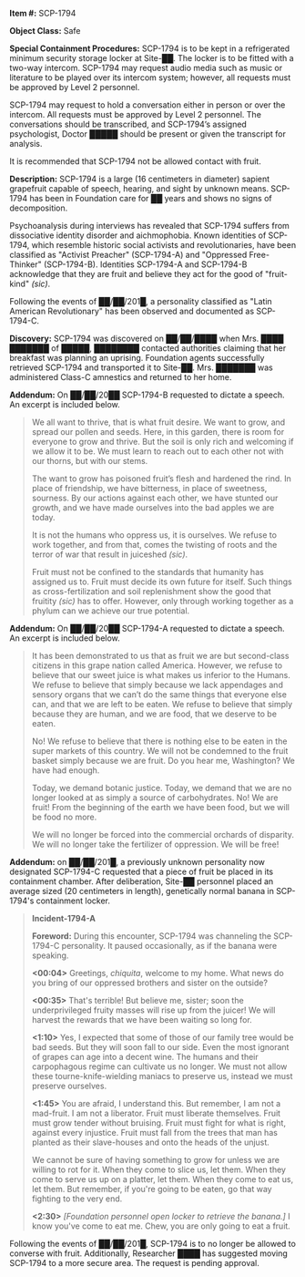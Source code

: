 **Item #:** SCP-1794

**Object Class:** Safe

**Special Containment Procedures:** SCP-1794 is to be kept in a refrigerated minimum security storage locker at Site-██. The locker is to be fitted with a two-way intercom. SCP-1794 may request audio media such as music or literature to be played over its intercom system; however, all requests must be approved by Level 2 personnel.

SCP-1794 may request to hold a conversation either in person or over the intercom. All requests must be approved by Level 2 personnel. The conversations should be transcribed, and SCP-1794’s assigned psychologist, Doctor █████ should be present or given the transcript for analysis.

It is recommended that SCP-1794 not be allowed contact with fruit.

**Description:** SCP-1794 is a large (16 centimeters in diameter) sapient grapefruit capable of speech, hearing, and sight by unknown means. SCP-1794 has been in Foundation care for ██ years and shows no signs of decomposition.

Psychoanalysis during interviews has revealed that SCP-1794 suffers from dissociative identity disorder and aichmophobia. Known identities of SCP-1794, which resemble historic social activists and revolutionaries, have been classified as "Activist Preacher" (SCP-1794-A) and "Oppressed Free-Thinker" (SCP-1794-B). Identities SCP-1794-A and SCP-1794-B acknowledge that they are fruit and believe they act for the good of "fruit-kind" _(sic)_.

Following the events of ██/██/201█, a personality classified as "Latin American Revolutionary" has been observed and documented as SCP-1794-C.

**Discovery:** SCP-1794 was discovered on ██/██/████ when Mrs. ████ ███████ of █████, ████████ contacted authorities claiming that her breakfast was planning an uprising. Foundation agents successfully retrieved SCP-1794 and transported it to Site-██. Mrs. ███████ was administered Class-C amnestics and returned to her home.

**Addendum:** On ██/██/20██ SCP-1794-B requested to dictate a speech. An excerpt is included below.

> We all want to thrive, that is what fruit desire. We want to grow, and spread our pollen and seeds. Here, in this garden, there is room for everyone to grow and thrive. But the soil is only rich and welcoming if we allow it to be. We must learn to reach out to each other not with our thorns, but with our stems.
> 
> The want to grow has poisoned fruit’s flesh and hardened the rind. In place of friendship, we have bitterness, in place of sweetness, sourness. By our actions against each other, we have stunted our growth, and we have made ourselves into the bad apples we are today.
> 
> It is not the humans who oppress us, it is ourselves. We refuse to work together, and from that, comes the twisting of roots and the terror of war that result in juiceshed _(sic)_.
> 
> Fruit must not be confined to the standards that humanity has assigned us to. Fruit must decide its own future for itself. Such things as cross-fertilization and soil replenishment show the good that fruitity _(sic)_ has to offer. However, only through working together as a phylum can we achieve our true potential.

**Addendum:** On ██/██/20██ SCP-1794-A requested to dictate a speech. An excerpt is included below.

> It has been demonstrated to us that as fruit we are but second-class citizens in this grape nation called America. However, we refuse to believe that our sweet juice is what makes us inferior to the Humans. We refuse to believe that simply because we lack appendages and sensory organs that we can’t do the same things that everyone else can, and that we are left to be eaten. We refuse to believe that simply because they are human, and we are food, that we deserve to be eaten.
> 
> No! We refuse to believe that there is nothing else to be eaten in the super markets of this country. We will not be condemned to the fruit basket simply because we are fruit. Do you hear me, Washington? We have had enough.
> 
> Today, we demand botanic justice. Today, we demand that we are no longer looked at as simply a source of carbohydrates. No! We are fruit! From the beginning of the earth we have been food, but we will be food no more.
> 
> We will no longer be forced into the commercial orchards of disparity. We will no longer take the fertilizer of oppression. We will be free!

**Addendum:** on ██/██/201█, a previously unknown personality now designated SCP-1794-C requested that a piece of fruit be placed in its containment chamber. After deliberation, Site-██ personnel placed an average sized (20 centimeters in length), genetically normal banana in SCP-1794's containment locker.

> **Incident-1794-A**
> 
> **Foreword:** During this encounter, SCP-1794 was channeling the SCP-1794-C personality. It paused occasionally, as if the banana were speaking.
> 
> **<00:04>** Greetings, _chiquita_, welcome to my home. What news do you bring of our oppressed brothers and sister on the outside?
> 
> **<00:35>** That's terrible! But believe me, sister; soon the underprivileged fruity masses will rise up from the juicer! We will harvest the rewards that we have been waiting so long for.
> 
> **<1:10>** Yes, I expected that some of those of our family tree would be bad seeds. But they will soon fall to our side. Even the most ignorant of grapes can age into a decent wine. The humans and their carpophagous regime can cultivate us no longer. We must not allow these tourne-knife-wielding maniacs to preserve us, instead we must preserve ourselves.
> 
> **<1:45>** You are afraid, I understand this. But remember, I am not a mad-fruit. I am not a liberator. Fruit must liberate themselves. Fruit must grow tender without bruising. Fruit must fight for what is right, against every injustice. Fruit must fall from the trees that man has planted as their slave-houses and onto the heads of the unjust.
> 
> We cannot be sure of having something to grow for unless we are willing to rot for it. When they come to slice us, let them. When they come to serve us up on a platter, let them. When they come to eat us, let them. But remember, if you're going to be eaten, go that way fighting to the very end.
> 
> **<2:30>** _\[Foundation personnel open locker to retrieve the banana.\]_ I know you've come to eat me. Chew, you are only going to eat a fruit.
> 
> **<End Log>**

Following the events of ██/██/201█, SCP-1794 is to no longer be allowed to converse with fruit. Additionally, Researcher ████ has suggested moving SCP-1794 to a more secure area. The request is pending approval.